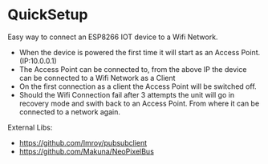 # QuickSetup

Easy way to connect an ESP8266 IOT device to a Wifi Network.

* When the device is powered the first time it will start as an Access Point. (IP:10.0.0.1)
* The Access Point can be connected to, from the above IP the device can be connected to a Wifi Network as a Client
* On the first connection as a client the Access Point will be switched off.
* Should the Wifi Connection fail after 3 attempts the unit will go in recovery mode and swith back to an Access Point. From where it can be connected to a network again.

External Libs:
* https://github.com/Imroy/pubsubclient
* https://github.com/Makuna/NeoPixelBus
